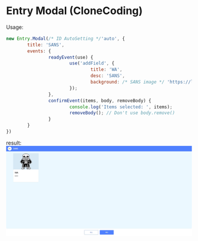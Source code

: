 # Entry Modal (CloneCoding)

Usage:
```js
new Entry.Modal(/* ID AutoSetting */'auto', {
        title: 'SANS',
        events: {
                readyEvent(use) {
                        use('addField', {
                                title: 'WA',
                                desc: 'SANS',
                                background: /* SANS image */ 'https://lh3.googleusercontent.com/proxy/F1ff7SspR1GabIpn6is7NV9qYOkpuvOf7B6Ub7Wkgy-X8jERKql2w3JjleeuUwRWaMsCHCswVtstNXWDwavgfg6dAfbZyhNCLBM3PZRZrhnjAD5sY4U'
                        });
                },
                confirmEvent(items, body, removeBody) {
                        console.log('Items selected: ', items);
                        removeBody(); // Don't use body.remove()
                }
        }
})
```

result:
<img src="https://github.com/muno9748/EntryModal/raw/master/result.jpg" />
